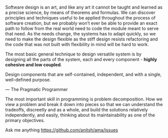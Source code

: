 Software design is an art, and like any art it cannot be taught and learned as a precise science, by means of theorems and formulas. We can discover principles and techniques useful to be applied throughout the process of software creation, but we probably won’t ever be able to provide an exact path to follow from the real world need to code the module meant to serve that need. As the needs change, the systems has to adapt quickly, so we need to make the design flexible as the stiff design resists refactoring and the code that was not built with flexibility in mind will be hard to work.

The most basic general technique to design versatile system is by designing all the parts of the system, each and every component - **highly cohesive and low coupled**. 

Design components that are self-contained, independent, and with a single, well-defined purpose. 

— The Pragmatic Programmer


The most important skill in programming is problem decomposition. How we view a problem and break it down into pieces so that we can understand the tradeoffs, discreetly and as a whole,  and build the solutions relatively independently, and easily, thinking about its maintainability as one of the primary objectives.


Ask me anything https://github.com/anitsh/ama/issues
